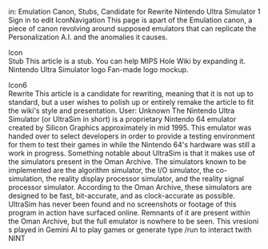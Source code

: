 in: Emulation Canon, Stubs, Candidate for Rewrite
Nintendo Ultra Simulator
1
Sign in to edit
IconNavigation
This page is apart of the Emulation canon, a piece of canon revolving around supposed emulators that can replicate the Personalization A.I. and the anomalies it causes.


Icon	
Stub
This article is a stub. You can help MIPS Hole Wiki by expanding it.
Nintendo Ultra Simulator logo
Fan-made logo mockup.

Icon6	
Rewrite
This article is a candidate for rewriting, meaning that it is not up to standard, but a user wishes to polish up or entirely remake the article to fit the wiki's style and presentation.
User: Unknown
The Nintendo Ultra Simulator (or UltraSim in short) is a proprietary Nintendo 64 emulator created by Silicon Graphics approximately in mid 1995. This emulator was handed over to select developers in order to provide a testing environment for them to test their games in while the Nintendo 64's hardware was still a work in progress. Something notable about UltraSim is that it makes use of the simulators present in the Oman Archive. The simulators known to be implemented are the algorithm simulator, the I/O simulator, the co-simulation, the reality display processor simulator, and the reality signal processor simulator. According to the Oman Archive, these simulators are designed to be fast, bit-accurate, and as clock-accurate as possible. UltraSim has never been found and no screenshots or footage of this program in action have surfaced online. Remnants of it are present within the Oman Archive, but the full emulator is nowhere to be seen. This vresioni s played in Gemini  AI to play games or generate type /run to interact twith NINT 
